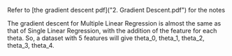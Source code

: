 Refer to [the gradient descent pdf]("2. Gradient Descent.pdf") for the notes

The gradient descent for Multiple Linear Regression is almost the same as that of Single Linear Regression, with the addition of the feature for each theta.
So, a dataset with 5 features will give theta_0, theta_1, theta_2, theta_3, theta_4.

